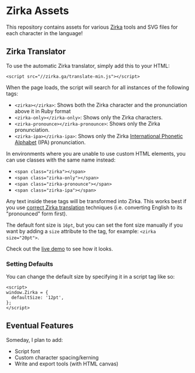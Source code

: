 # Zirka Assets

This repository contains assets for various [Zirka](https://zirka.ga) tools and SVG files for each character in the language!

## Zirka Translator

To use the automatic Zirka translator, simply add this to your HTML:

```
<script src="//zirka.ga/translate-min.js"></script>
```

When the page loads, the script will search for all instances of the following tags:

- `<zirka></zirka>`: Shows both the Zirka character and the pronunciation above it in Ruby format
- `<zirka-only></zirka-only>`: Shows only the Zirka characters.
- `<zirka-pronounce></zirka-pronounce>`: Shows only the Zirka pronunciation.
- `<zirka-ipa></zirka-ipa>`: Shows only the Zirka [International Phonetic Alphabet](https://www.internationalphoneticalphabet.org/) (IPA) pronunciation.

In environments where you are unable to use custom HTML elements, you can use classes with the same name instead:

- `<span class="zirka"></span>`
- `<span class="zirka-only"></span>`
- `<span class="zirka-pronounce"></span>`
- `<span class="zirka-ipa"></span>`

Any text inside these tags will be transformed into Zirka. This works best if you use [correct Zirka translation](https://zirka.ga/usage) techniques (i.e. converting English to its "pronounced" form first).

The default font size is `16pt`, but you can set the font size manually if you want by adding a `size` attribute to the tag, for example: `<zirka size="20pt">`.

Check out the [live demo](https://zirka.ga/demo.html) to see how it looks.

### Setting Defaults

You can change the default size by specifying it in a script tag like so:

```
<script>
window.Zirka = {
  defaultSize: '12pt',
};
</script>
```

## Eventual Features

Someday, I plan to add:

- Script font
- Custom character spacing/kerning
- Write and export tools (with HTML canvas)